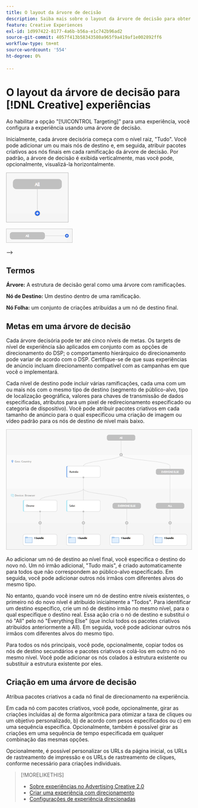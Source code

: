 ```yaml
---
title: O layout da árvore de decisão
description: Saiba mais sobre o layout da árvore de decisão para obter experiências com direcionamento.
feature: Creative Experiences
exl-id: 1d997422-8177-4a6b-b56a-e1c742b96ad2
source-git-commit: 4057f413b58343580a965f9a419af1e002892ff6
workflow-type: tm+mt
source-wordcount: '554'
ht-degree: 0%

---
```


# O layout da árvore de decisão para [!DNL Creative] experiências

Ao habilitar a opção &quot;[!UICONTROL Targeting]&quot; para uma experiência, você configura a experiência usando uma árvore de decisão.

Inicialmente, cada árvore decisória começa com o nível raiz, &quot;Tudo&quot;. Você pode adicionar um ou mais nós de destino e, em seguida, atribuir pacotes criativos aos nós finais em cada ramificação da árvore de decisão. Por padrão, a árvore de decisão é exibida verticalmente, mas você pode, opcionalmente, visualizá-la horizontalmente.

![Exemplo de uma árvore de decisão vertical sem destinos](/help/creative/assets/experience-decision-tree-no-targets.png "Exemplo de uma árvore de decisão vertical sem destinos")

![Exemplo de uma árvore de decisão horizontal sem destinos](/help/creative/assets/experience-decision-tree-no-targets-horizontal.png "Exemplo de uma árvore de decisão horizontal sem destinos")

<!--
>[!NOTE]
>
>You can optionally assign creative bundles to the root level, without targets. However, the [XXXX workflow](experience-create-no-targeting.md) XXXXX is better XXX.<!-- Explain the diff and why to choose the other option. -->
-->

## Termos

**Árvore:** A estrutura de decisão geral como uma árvore com ramificações.

**Nó de Destino:** Um destino dentro de uma ramificação.

**Nó Folha:** um conjunto de criações atribuídas a um nó de destino final.

## Metas em uma árvore de decisão

Cada árvore decisória pode ter até cinco níveis de metas. Os targets de nível de experiência são aplicados em conjunto com as opções de direcionamento do DSP; o comportamento hierárquico do direcionamento pode variar de acordo com o DSP. Certifique-se de que suas experiências de anúncio incluam direcionamento compatível com as campanhas em que você o implementará.

Cada nível de destino pode incluir várias ramificações, cada uma com um ou mais nós com o mesmo tipo de destino (segmento de público-alvo, tipo de localização geográfica, valores para chaves de transmissão de dados especificadas, atributos para um pixel de redirecionamento especificado ou categoria de dispositivo). Você pode atribuir pacotes criativos em cada tamanho de anúncio para o qual especificou uma criação de imagem ou vídeo padrão para os nós de destino de nível mais baixo.

![Exemplo de uma árvore de decisão com destinos](/help/creative/assets/experience-decision-tree.png "Exemplo de uma árvore de decisão com destinos")

Ao adicionar um nó de destino ao nível final, você especifica o destino do novo nó. Um nó irmão adicional, &quot;Tudo mais&quot;, é criado automaticamente para todos que não correspondem ao público-alvo especificado. Em seguida, você pode adicionar outros nós irmãos com diferentes alvos do mesmo tipo.

No entanto, quando você insere um nó de destino entre níveis existentes, o primeiro nó do novo nível é atribuído inicialmente a &quot;Todos&quot;. Para identificar um destino específico, crie um nó de destino irmão no mesmo nível, para o qual especifique o destino real. Essa ação cria o nó de destino e substitui o nó &quot;All&quot; pelo nó &quot;Everything Else&quot; (que inclui todos os pacotes criativos atribuídos anteriormente a All). Em seguida, você pode adicionar outros nós irmãos com diferentes alvos do mesmo tipo.

Para todos os nós principais, você pode, opcionalmente, copiar todos os nós de destino secundários e pacotes criativos e colá-los em outro nó no mesmo nível. Você pode adicionar os nós colados à estrutura existente ou substituir a estrutura existente por eles.

## Criação em uma árvore de decisão

Atribua pacotes criativos a cada nó final de direcionamento na experiência.

Em cada nó com pacotes criativos, você pode, opcionalmente, girar as criações incluídas a) de forma algorítmica para otimizar a taxa de cliques ou um objetivo personalizado, b) de acordo com pesos especificados ou c) em uma sequência específica. Opcionalmente, também é possível girar as criações em uma sequência de tempo especificada em qualquer combinação das mesmas opções.

Opcionalmente, é possível personalizar os URLs da página inicial, os URLs de rastreamento de impressão e os URLs de rastreamento de cliques, conforme necessário para criações individuais. <!-- Not in the UI as of 1/31: For flexible HTML5 creatives, you can customize any of the flexible attributes. -->

>[!MORELIKETHIS]
>
>* [Sobre experiências no Advertising Creative 2.0](experience-about.md)
>* [Criar uma experiência com direcionamento](/help/creative/experiences/experience-create-targeting.md)
>* [Configurações de experiência direcionadas](/help/creative/experiences/experience-settings-targeting.md)
